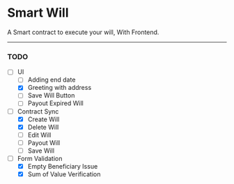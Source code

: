 # Smart Will

A Smart contract to execute your will, With Frontend.

---

### TODO

- [ ] UI
    - [ ] Adding end date
    - [x] Greeting with address
    - [ ] Save Will Button
    - [ ] Payout Expired Will

- [ ] Contract Sync
    - [x] Create Will
    - [x] Delete Will
    - [ ] Edit Will
    - [ ] Payout Will 
    - [ ] Save Will 

- [ ] Form Validation
    - [x] Empty Beneficiary Issue
    - [x] Sum of Value Verification
